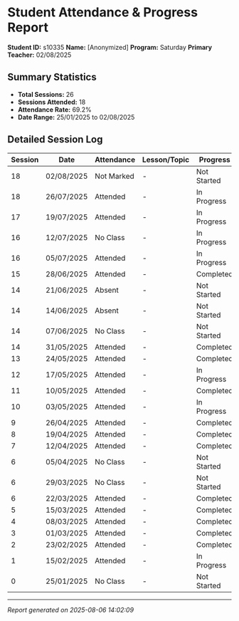 # Student Attendance & Progress Report

**Student ID:** s10335
**Name:** [Anonymized]
**Program:** Saturday
**Primary Teacher:** 02/08/2025

## Summary Statistics
- **Total Sessions:** 26
- **Sessions Attended:** 18
- **Attendance Rate:** 69.2%
- **Date Range:** 25/01/2025 to 02/08/2025

## Detailed Session Log

| Session | Date | Attendance | Lesson/Topic | Progress |
|---------|------|------------|--------------|----------|
| 18 | 02/08/2025 | Not Marked | - | Not Started |
| 18 | 26/07/2025 | Attended | - | In Progress |
| 17 | 19/07/2025 | Attended | - | In Progress |
| 16 | 12/07/2025 | No Class | - | In Progress |
| 16 | 05/07/2025 | Attended | - | In Progress |
| 15 | 28/06/2025 | Attended | - | Completed |
| 14 | 21/06/2025 | Absent | - | Not Started |
| 14 | 14/06/2025 | Absent | - | Not Started |
| 14 | 07/06/2025 | No Class | - | Not Started |
| 14 | 31/05/2025 | Attended | - | Completed |
| 13 | 24/05/2025 | Attended | - | Completed |
| 12 | 17/05/2025 | Attended | - | In Progress |
| 11 | 10/05/2025 | Attended | - | Completed |
| 10 | 03/05/2025 | Attended | - | In Progress |
| 9 | 26/04/2025 | Attended | - | Completed |
| 8 | 19/04/2025 | Attended | - | Completed |
| 7 | 12/04/2025 | Attended | - | Completed |
| 6 | 05/04/2025 | No Class | - | Not Started |
| 6 | 29/03/2025 | No Class | - | Not Started |
| 6 | 22/03/2025 | Attended | - | Completed |
| 5 | 15/03/2025 | Attended | - | Completed |
| 4 | 08/03/2025 | Attended | - | Completed |
| 3 | 01/03/2025 | Attended | - | Completed |
| 2 | 23/02/2025 | Attended | - | Completed |
| 1 | 15/02/2025 | Attended | - | In Progress |
| 0 | 25/01/2025 | No Class | - | Not Started |

---
*Report generated on 2025-08-06 14:02:09*